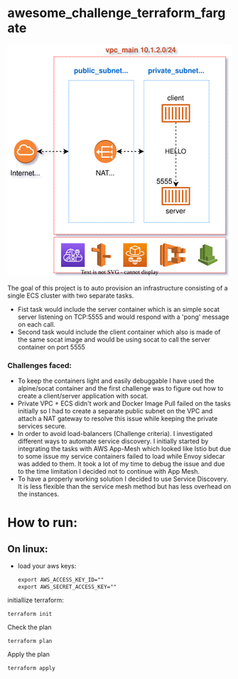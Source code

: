 # awesome_challenge_terraform_fargate

<img src="assets/diagram.svg" title="" alt="diagram.svg" width="585">

The goal of this project is to auto provision an infrastructure consisting of a single ECS cluster with two separate tasks.

- Fist task would include the server container which is an simple socat server listening on TCP:5555 and would respond with a 'pong' message on each call.
- Second task would include the client container which also is made of the same socat image and would be using socat to call the server container on port 5555

### Challenges faced:

- To keep the containers light and easily debuggable I have used the alpine/socat container and the first challenge was to figure out how to create a client/server application with socat.
- Private VPC + ECS didn't work and Docker Image Pull failed on the tasks initially so I had to create a separate public subnet on the VPC and attach a NAT gateway to resolve this issue while keeping the private services secure.
- In order to avoid load-balancers (Challenge criteria). I investigated different ways to automate service discovery. I initially started by integrating the tasks with AWS App-Mesh which looked like Istio but due to some issue my service containers failed to load while Envoy sidecar was added to them. It took a lot of my time to debug the issue and due to the time limitation I decided not to continue with App Mesh.
- To have a properly working solution I decided to use Service Discovery. It is less flexible than the service mesh method but has less overhead on the instances.

# How to run:

## On linux:

- load your aws keys:
  
  ```shell
  export AWS_ACCESS_KEY_ID=""
  export AWS_SECRET_ACCESS_KEY=""
  ```

initiallize terraform:

```shell
terraform init
```

Check the plan

```shell
terraform plan
```

Apply the plan

```shell
terraform apply
```